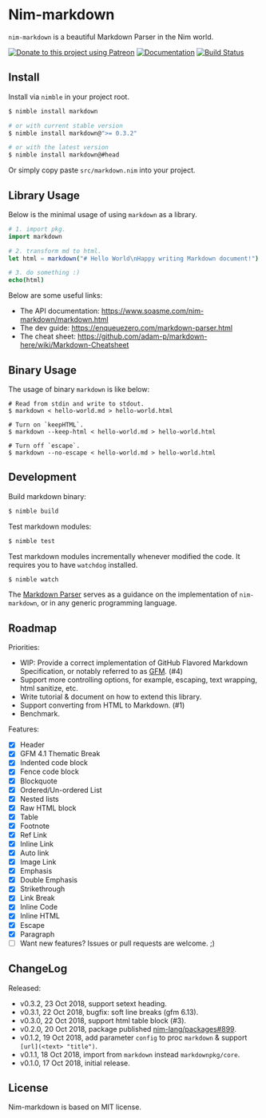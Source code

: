 # Nim-markdown

`nim-markdown` is a beautiful Markdown Parser in the Nim world.

[![Donate to this project using Patreon](https://img.shields.io/badge/patreon-donate-green.svg?style=for-the-badge&colorB=green)](https://patreon.com/enqueuezero)
[![Documentation](https://img.shields.io/badge/documentation-passed-brightgreen.svg?style=for-the-badge&longCache=true)](https://www.soasme.com/nim-markdown/markdown.html)
[![Build Status](https://travis-ci.org/soasme/nim-markdown.svg?branch=master)](https://travis-ci.org/soasme/nim-markdown)

## Install

Install via `nimble` in your project root.

```bash
$ nimble install markdown

# or with current stable version
$ nimble install markdown@">= 0.3.2"

# or with the latest version
$ nimble install markdown@#head
```

Or simply copy paste `src/markdown.nim` into your project.

## Library Usage

Below is the minimal usage of using `markdown` as a library.

```nim
# 1. import pkg.
import markdown

# 2. transform md to html.
let html = markdown("# Hello World\nHappy writing Markdown document!")

# 3. do something :)
echo(html)
```

Below are some useful links:

* The API documentation: <https://www.soasme.com/nim-markdown/markdown.html>
* The dev guide: <https://enqueuezero.com/markdown-parser.html>
* The cheat sheet: <https://github.com/adam-p/markdown-here/wiki/Markdown-Cheatsheet>

## Binary Usage

The usage of binary `markdown` is like below:

```
# Read from stdin and write to stdout.
$ markdown < hello-world.md > hello-world.html

# Turn on `keepHTML`.
$ markdown --keep-html < hello-world.md > hello-world.html

# Turn off `escape`.
$ markdown --no-escape < hello-world.md > hello-world.html
```

## Development

Build markdown binary:

```bash
$ nimble build
```

Test markdown modules:

```bash
$ nimble test
```

Test markdown modules incrementally whenever modified the code. It requires you to have `watchdog` installed.

```bash
$ nimble watch
```

The [Markdown Parser](https://enqueuezero.com/markdown-parser.html) serves as a guidance on the implementation of `nim-markdown`, or in any generic programming language.

## Roadmap

Priorities:

* WIP: Provide a correct implementation of GitHub Flavored Markdown Specification, or notably referred to as [GFM](https://github.github.com/gfm/). (#4)
* Support more controlling options, for example, escaping, text wrapping, html sanitize, etc.
* Write tutorial & document on how to extend this library.
* Support converting from HTML to Markdown. (#1)
* Benchmark.

Features:

- [x] Header
- [x] GFM 4.1 Thematic Break
- [x] Indented code block
- [x] Fence code block
- [x] Blockquote
- [x] Ordered/Un-ordered List
- [x] Nested lists
- [x] Raw HTML block
- [x] Table
- [x] Footnote
- [x] Ref Link
- [x] Inline Link
- [x] Auto link
- [x] Image Link
- [x] Emphasis
- [x] Double Emphasis
- [x] Strikethrough
- [x] Link Break
- [x] Inline Code
- [x] Inline HTML
- [x] Escape
- [x] Paragraph
- [ ] Want new features? Issues or pull requests are welcome. ;)

## ChangeLog

Released:

* v0.3.2, 23 Oct 2018, support setext heading.
* v0.3.1, 22 Oct 2018, bugfix: soft line breaks (gfm 6.13).
* v0.3.0, 22 Oct 2018, support html table block (#3).
* v0.2.0, 20 Oct 2018, package published [nim-lang/packages#899](https://github.com/nim-lang/packages/pull/899).
* v0.1.2, 19 Oct 2018, add parameter `config` to proc `markdown` & support `[url](<text> "title")`.
* v0.1.1, 18 Oct 2018, import from `markdown` instead `markdownpkg/core`.
* v0.1.0, 17 Oct 2018, initial release.

## License

Nim-markdown is based on MIT license.
